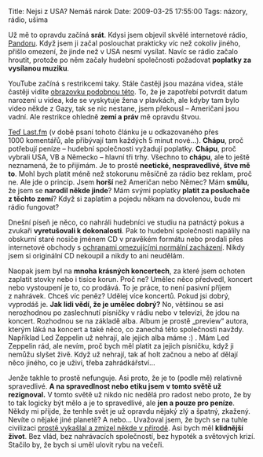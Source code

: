 Title: Nejsi z USA? Nemáš nárok
Date: 2009-03-25 17:55:00
Tags: názory, rádio, ušima

Už mě to opravdu začíná **srát**. Kdysi jsem objevil skvělé internetové rádio, [Pandoru](http://www.pandora.com/). Když jsem ji začal poslouchat prakticky víc než cokoliv jiného, přišlo omezení, že jinde než v USA nesmí vysílat. Navíc se rádio začalo hroutit, protože po něm začaly hudební společnosti požadovat **poplatky za vysílanou muziku**.

YouTube začíná s restrikcemi taky. Stále častěji jsou mazána videa, stále častěji vidíte [obrazovku podobnou této](http://www.tvrdek.cz/weblog/vzdelani/72/tento-clanek-neni-dostupny-ve-vasi-zemi/). To, že je zapotřebí potvrdit datum narození u videa, kde se vyskytuje žena v plavkách, ale kdyby tam bylo video někde z Gazy, tak se nic nestane, jsem překousl – Američani jsou vadní. Ale restrikce ohledně **zemí a práv** mě opravdu štvou.

[Teď Last.fm](http://blog.last.fm/2009/03/24/lastfm-radio-announcement) (v době psaní tohoto článku je u odkazovaného přes 1000 komentářů, ale přibývají tam každých 5 minut nové…). **Chápu**, proč potřebují peníze – hudební společnosti vyžadují poplatky. **Chápu**, proč vybrali USA, VB a Německo – hlavní tři trhy. Všechno to **chápu**, ale to ještě neznamená, že to přijímám. Je to prostě **neetické, nespravedlivé, štve mě to**. Mohl bych platit méně než stokorunu měsíčně za rádio bez reklam, proč ne. Ale jde o princip. Jsem **horší** než Američan nebo Němec? Mám **smůlu**, že jsem se **narodil někde jinde**? Mám svými poplatky **platit za posluchače z těchto zemí**? Když si zaplatím a pojedu někam na dovolenou, bude mi rádio fungovat?

Dnešní píseň je něco, co nahráli hudebníci ve studiu na patnáctý pokus a zvukaři **vyretušovali k dokonalosti**. Pak to hudební společnosti napálily na obskurní staré nosiče jménem CD v pravěkém formátu nebo prodali přes internetové obchody s [ochranami omezujícími normální zacházení](http://latrine.dgx.cz/originalni-cd-do-meho-pocitace-nesmi). Nikdy jsem si originální CD nekoupil a nikdy to ani neudělám.

Naopak jsem byl na **mnoha krásných koncertech**, za které jsem ochoten zaplatit stovky nebo i tisíce korun. Proč ne? Umělec něco předvedl, koncert nebo vystoupení je to, co prodává. To je práce, to není pasivní příjem z nahrávek. Chceš víc peněz? Udělej více koncertů. Pokud jsi dobrý, vyprodáš je. **Jak lidi vědí, že je umělec dobrý?** No, většinou se asi nerozhodnou po zaslechnutí písničky v rádiu nebo v televizi, že jdou na koncert. Rozhodnou se na základě alba. Album je prostě „preview“ autora, kterým láká na koncert a také něco, co zanechá této společnosti navždy. Například Led Zeppelin už nehrají, ale jejich alba máme :) . Mám Led Zeppelin rád, ale nevím, proč bych měl platit za jejich písničku, když ji nemůžu slyšet živě. Když už nehrají, tak ať holt začnou a nebo ať dělají něco jiného, co je uživí, třeba zahrádkářství…

Jenže takhle to prostě nefunguje. Asi proto, že je to (podle mě) relativně spravedlivé. **A na spravedlnost nebo etiku jsem v tomto světě už rezignoval.** V tomto světě už nikdo nic nedělá pro radost nebo proto, že by to tak logicky být mělo a je to spravedlivé, ale **jen a pouze pro peníze**. Někdy mi přijde, že tenhle svět je už opravdu nějaký zlý a špatný, zkažený. Nevíte o nějaké jiné planetě? A nebo… Uvažoval jsem, že bych se na tuhle civilizaci [prostě vykašlal a zmizel někde v přírodě](http://www.csfd.cz/film/229841-into-the-wild/). Asi bych měl **klidnější život**. Bez vlád, bez nahrávacích společností, bez hypoték a světových krizí. Stačilo by, že bych si uměl ulovit rybu na večeři.